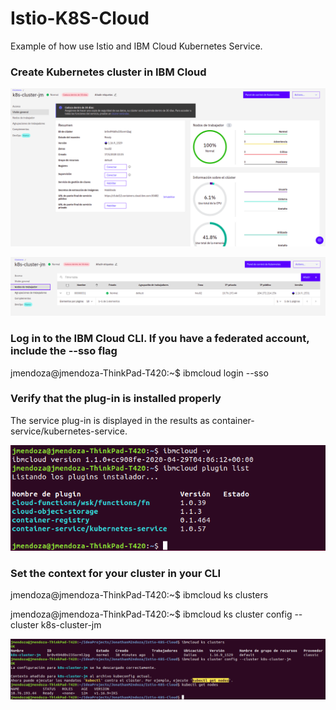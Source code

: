 # Istio-K8S-Cloud

Example of how use Istio and IBM Cloud Kubernetes Service.

### Create Kubernetes cluster in IBM Cloud

![Screenshot](prtsc/Istio-K8S-Cloud-3.png)

![Screenshot](prtsc/Istio-K8S-Cloud-3.1.png)

### Log in to the IBM Cloud CLI. If you have a federated account, include the --sso flag

jmendoza@jmendoza-ThinkPad-T420:~$ ibmcloud login --sso

###  Verify that the plug-in is installed properly

The service plug-in is displayed in the results as container-service/kubernetes-service.

![Screenshot](prtsc/Istio-K8S-Cloud-1.png)

### Set the context for your cluster in your CLI

jmendoza@jmendoza-ThinkPad-T420:~$ ibmcloud ks clusters

jmendoza@jmendoza-ThinkPad-T420:~$ ibmcloud ks cluster config --cluster k8s-cluster-jm

![Screenshot](prtsc/Istio-K8S-Cloud-4.png)





















